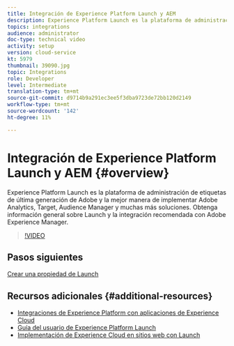 ```yaml
---
title: Integración de Experience Platform Launch y AEM
description: Experience Platform Launch es la plataforma de administración de etiquetas de última generación de Adobe y la mejor manera de implementar Adobe Analytics, Target, Audience Manager y muchas más soluciones. Obtenga información general sobre Launch y la integración recomendada con Adobe Experience Manager.
topics: integrations
audience: administrator
doc-type: technical video
activity: setup
version: cloud-service
kt: 5979
thumbnail: 39090.jpg
topic: Integrations
role: Developer
level: Intermediate
translation-type: tm+mt
source-git-commit: d9714b9a291ec3ee5f3dba9723de72bb120d2149
workflow-type: tm+mt
source-wordcount: '142'
ht-degree: 11%

---
```



# Integración de Experience Platform Launch y AEM {#overview}

Experience Platform Launch es la plataforma de administración de etiquetas de última generación de Adobe y la mejor manera de implementar Adobe Analytics, Target, Audience Manager y muchas más soluciones. Obtenga información general sobre Launch y la integración recomendada con Adobe Experience Manager.

>[!VIDEO](https://video.tv.adobe.com/v/39090?quality=12&learn=on)

## Pasos siguientes

[Crear una propiedad de Launch](create-launch-property.md)

## Recursos adicionales {#additional-resources}

* [Integraciones de Experience Platform con aplicaciones de Experience Cloud](https://docs.adobe.com/content/help/en/platform-learn/tutorials/intro-to-platform/integrations-with-experience-cloud-applications.html)
* [Guía del usuario de Experience Platform Launch](https://docs.adobe.com/content/help/en/launch/using/overview.html)
* [Implementación de Experience Cloud en sitios web con Launch](https://docs.adobe.com/content/help/en/core-services-learn/implementing-in-websites-with-launch/index.html)

